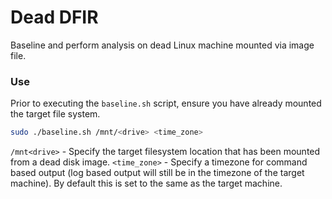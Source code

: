 # Dead DFIR
Baseline and perform analysis on dead Linux machine mounted via image file.

### Use
Prior to executing the `baseline.sh` script, ensure you have already mounted the target file system. 

```bash
sudo ./baseline.sh /mnt/<drive> <time_zone>
```

`/mnt<drive>` - Specify the target filesystem location that has been mounted from a dead disk image.
`<time_zone>` - Specify a timezone for command based output (log based output will still be in the timezone of the target machine). By default this is set to the same as the target machine.
